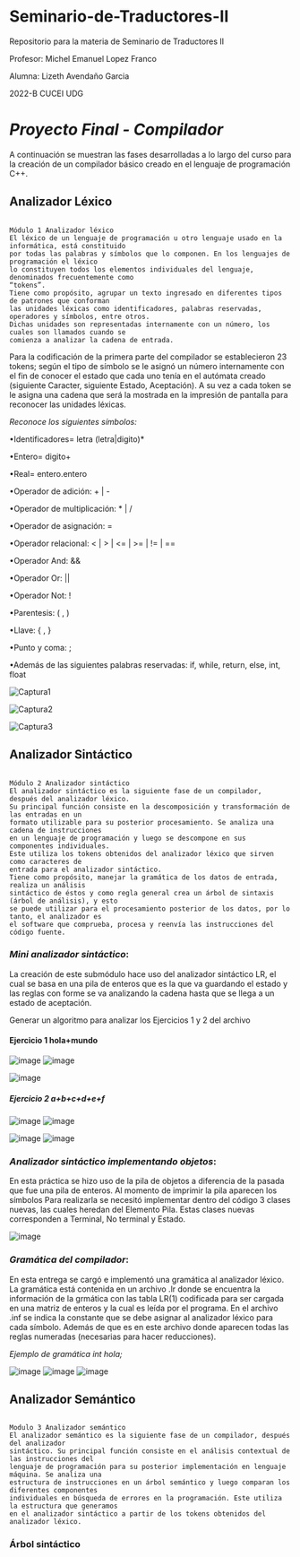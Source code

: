 # Seminario-de-Traductores-II

Repositorio para la materia de Seminario de Traductores II

Profesor: Michel Emanuel Lopez Franco

Alumna: Lizeth Avendaño Garcia

2022-B CUCEI UDG

# _Proyecto Final - Compilador_

A continuación se muestran las fases desarrolladas a lo largo del curso para la creación de un compilador básico creado en el lenguaje de programación C++.

## Analizador Léxico
~~~~~~~~~~~~~~~~~~~~~~~~~~~~~~~~~~~~~~~~~~~~~~~~~~~~~~~~~~~~~~~~~~~~~~~~~~~~~~~~~~~~~~~~~~~~~~~~~~~~~~~~~~~~~~~~~~~~~~~~~~~~~~~~~~~~~~~~~~~~~~~~~~~~~

Módulo 1 Analizador léxico
El léxico de un lenguaje de programación u otro lenguaje usado en la informática, está constituido 
por todas las palabras y símbolos que lo componen. En los lenguajes de programación el léxico 
lo constituyen todos los elementos individuales del lenguaje, denominados frecuentemente como 
“tokens”.
Tiene como propósito, agrupar un texto ingresado en diferentes tipos de patrones que conforman 
las unidades léxicas como identificadores, palabras reservadas, operadores y símbolos, entre otros.
Dichas unidades son representadas internamente con un número, los cuales son llamados cuando se 
comienza a analizar la cadena de entrada.

~~~~~~~~~~~~~~~~~~~~~~~~~~~~~~~~~~~~~~~~~~~~~~~~~~~~~~~~~~~~~~~~~~~~~~~~~~~~~~~~~~~~~~~~~~~~~~~~~~~~~~~~~~~~~~~~~~~~~~~~~~~~~~~~~~~~~~~~~~~~~~~~~~~~~


Para la codificación de la primera parte del compilador se establecieron 23 tokens; según el tipo de símbolo se le asignó un número internamente con el fin de conocer el estado que cada uno tenía en el autómata creado (siguiente Caracter, siguiente Estado, Aceptación).
A su vez a cada token se le asigna una cadena que será la mostrada en la impresión de pantalla para reconocer las unidades léxicas.

*Reconoce los siguientes símbolos:*

•Identificadores= letra (letra|digito)* 

•Entero= digito+ 

•Real= entero.entero

•Operador de adición: + | -

•Operador de multiplicación: * | /

•Operador de asignación: =

•Operador relacional: < | > | <= | >= | != | ==

•Operador And: &&

•Operador Or: ||

•Operador Not: !

•Parentesis: ( , )

•Llave: { , }

•Punto y coma: ;

•Además de las siguientes palabras reservadas: if, while, return, else, int, float

![Captura1](https://user-images.githubusercontent.com/75290686/186078769-e2d80094-ab56-4292-833d-a2db6beb730b.PNG)

![Captura2](https://user-images.githubusercontent.com/75290686/186078834-bc2ad2ed-83b5-44a1-a435-2c2bca16c92f.PNG)

![Captura3](https://user-images.githubusercontent.com/75290686/186078906-4b785d08-79ed-4c93-8538-863a437f6837.PNG)

## Analizador Sintáctico
~~~~~~~~~~~~~~~~~~~~~~~~~~~~~~~~~~~~~~~~~~~~~~~~~~~~~~~~~~~~~~~~~~~~~~~~~~~~~~~~~~~~~~~~~~~~~~~~~~~~~~~~~~~~~~~~~~~~~~~~~~~~~~~~~~~~~~~~~~~~~~~~~~~~~

Módulo 2 Analizador sintáctico
El analizador sintáctico es la siguiente fase de un compilador, después del analizador léxico.
Su principal función consiste en la descomposición y transformación de las entradas en un 
formato utilizable para su posterior procesamiento. Se analiza una cadena de instrucciones 
en un lenguaje de programación y luego se descompone en sus componentes individuales. 
Este utiliza los tokens obtenidos del analizador léxico que sirven como caracteres de 
entrada para el analizador sintáctico.
Tiene como propósito, manejar la gramática de los datos de entrada, realiza un análisis 
sintáctico de éstos y como regla general crea un árbol de sintaxis (árbol de análisis), y esto 
se puede utilizar para el procesamiento posterior de los datos, por lo tanto, el analizador es 
el software que comprueba, procesa y reenvía las instrucciones del código fuente.

~~~~~~~~~~~~~~~~~~~~~~~~~~~~~~~~~~~~~~~~~~~~~~~~~~~~~~~~~~~~~~~~~~~~~~~~~~~~~~~~~~~~~~~~~~~~~~~~~~~~~~~~~~~~~~~~~~~~~~~~~~~~~~~~~~~~~~~~~~~~~~~~~~~~~

### _Mini analizador sintáctico_:
La creación de este submódulo hace uso del analizador sintáctico LR, el cual se basa en una pila de enteros que es la que va guardando el estado y las reglas con forme se va analizando la cadena hasta que se llega a un estado de aceptación.

Generar un algoritmo para analizar los Ejercicios 1 y 2 del archivo

#### Ejercicio 1 hola+mundo

![image](https://user-images.githubusercontent.com/75290686/204434575-bc526d6d-b07b-4c9f-952e-13e832d83dbf.png)
![image](https://user-images.githubusercontent.com/75290686/204434547-96a8c81f-e9fb-4787-9397-706d726c79bc.png)

![image](https://user-images.githubusercontent.com/75290686/196600124-ecb2fbf0-4ad5-4943-85c9-3246cda1fbbf.png)

##### Ejercicio 2 a+b+c+d+e+f

![image](https://user-images.githubusercontent.com/75290686/204435207-591c3a58-d330-40a6-b5bf-48f783dea7b4.png)
![image](https://user-images.githubusercontent.com/75290686/204435286-dc5cfc71-2ee0-4435-af02-375eb8fbafab.png)


![image](https://user-images.githubusercontent.com/75290686/196600232-9b1b9350-1a97-4c1e-8c9a-80f6b87b8f85.png)
![image](https://user-images.githubusercontent.com/75290686/196600389-66303109-fe68-4796-b631-c074ceac14db.png)

### _Analizador sintáctico implementando objetos_:
En esta práctica se hizo uso de la pila de objetos a diferencia de la pasada que fue una pila de enteros. Al momento de imprimir la pila aparecen los símbolos
Para realizarla se necesitó implementar dentro del código 3 clases nuevas, las cuales heredan del Elemento Pila. Estas clases nuevas corresponden a Terminal, No terminal y Estado.

![image](https://user-images.githubusercontent.com/75290686/189804439-68c72ad3-092d-4983-a497-513ecc09c7bd.png)

### _Gramática del compilador_:
En esta entrega se cargó e implementó una gramática al analizador léxico. La gramática está contenida en un archivo .lr donde se encuentra la información de la grmática con las tabla LR(1) codificada para ser cargada en una matriz de enteros y la cual es leída por el programa. 
En el archivo .inf se indica la constante que se debe asignar al analizador léxico para cada símbolo. Además de que es en este archivo donde aparecen todas las reglas numeradas (necesarias para hacer reducciones).

_Ejemplo de gramática int hola;_

![image](https://user-images.githubusercontent.com/75290686/204452220-eea4c1ac-212b-4897-868c-1ea06645b3a9.png)
![image](https://user-images.githubusercontent.com/75290686/204452072-a993361b-139e-4480-9415-1aab55e9fa7c.png)
![image](https://user-images.githubusercontent.com/75290686/204452107-6c1f08ac-79e0-4d64-b794-3e2f7449999c.png)

## Analizador Semántico
~~~~~~~~~~~~~~~~~~~~~~~~~~~~~~~~~~~~~~~~~~~~~~~~~~~~~~~~~~~~~~~~~~~~~~~~~~~~~~~~~~~~~~~~~~~~~~~~~~~~~~~~~~~~~~~~~~~~~~~~~~~~~~~~~~~~~~~~~~~~~~~~~~~~~

Modulo 3 Analizador semántico
El analizador semántico es la siguiente fase de un compilador, después del analizador 
sintáctico. Su principal función consiste en el análisis contextual de las instrucciones del 
lenguaje de programación para su posterior implementación en lenguaje máquina. Se analiza una
estructura de instrucciones en un árbol semántico y luego comparan los diferentes componentes 
individuales en búsqueda de errores en la programación. Este utiliza la estructura que generamos
en el analizador sintáctico a partir de los tokens obtenidos del analizador léxico.

~~~~~~~~~~~~~~~~~~~~~~~~~~~~~~~~~~~~~~~~~~~~~~~~~~~~~~~~~~~~~~~~~~~~~~~~~~~~~~~~~~~~~~~~~~~~~~~~~~~~~~~~~~~~~~~~~~~~~~~~~~~~~~~~~~~~~~~~~~~~~~~~~~~~~

### Árbol sintáctico
